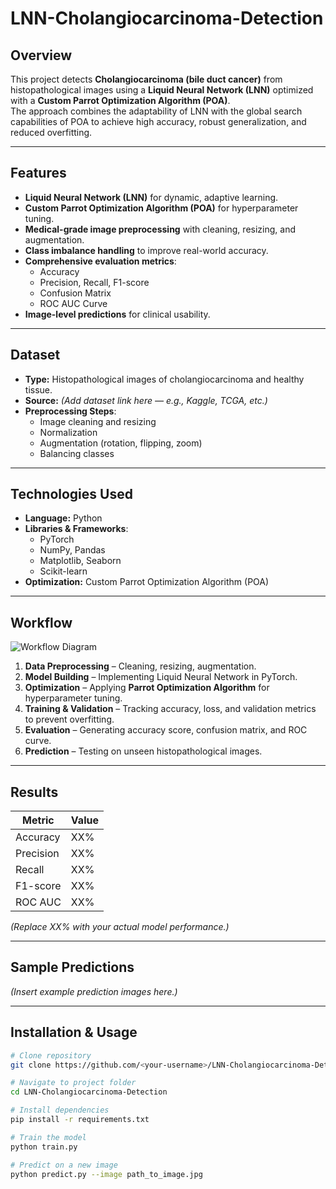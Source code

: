# LNN-Cholangiocarcinoma-Detection

##  Overview
This project detects **Cholangiocarcinoma (bile duct cancer)** from histopathological images using a **Liquid Neural Network (LNN)** optimized with a **Custom Parrot Optimization Algorithm (POA)**.  
The approach combines the adaptability of LNN with the global search capabilities of POA to achieve high accuracy, robust generalization, and reduced overfitting.

---

##  Features
- **Liquid Neural Network (LNN)** for dynamic, adaptive learning.
- **Custom Parrot Optimization Algorithm (POA)** for hyperparameter tuning.
- **Medical-grade image preprocessing** with cleaning, resizing, and augmentation.
- **Class imbalance handling** to improve real-world accuracy.
- **Comprehensive evaluation metrics**:
  - Accuracy
  - Precision, Recall, F1-score
  - Confusion Matrix
  - ROC AUC Curve
- **Image-level predictions** for clinical usability.

---

##  Dataset
- **Type:** Histopathological images of cholangiocarcinoma and healthy tissue.
- **Source:** *(Add dataset link here — e.g., Kaggle, TCGA, etc.)*
- **Preprocessing Steps**:
  - Image cleaning and resizing
  - Normalization
  - Augmentation (rotation, flipping, zoom)
  - Balancing classes

---

##  Technologies Used
- **Language:** Python  
- **Libraries & Frameworks**:
  - PyTorch
  - NumPy, Pandas
  - Matplotlib, Seaborn
  - Scikit-learn
- **Optimization:** Custom Parrot Optimization Algorithm (POA)

---

##  Workflow
![Workflow Diagram](workflow_diagram.png)

1. **Data Preprocessing** – Cleaning, resizing, augmentation.  
2. **Model Building** – Implementing Liquid Neural Network in PyTorch.  
3. **Optimization** – Applying **Parrot Optimization Algorithm** for hyperparameter tuning.  
4. **Training & Validation** – Tracking accuracy, loss, and validation metrics to prevent overfitting.  
5. **Evaluation** – Generating accuracy score, confusion matrix, and ROC curve.  
6. **Prediction** – Testing on unseen histopathological images.

---

##  Results
| Metric        | Value |
|--------------|-------|
| Accuracy     | XX%   |
| Precision    | XX%   |
| Recall       | XX%   |
| F1-score     | XX%   |
| ROC AUC      | XX%   |

*(Replace XX% with your actual model performance.)*

---

##  Sample Predictions
*(Insert example prediction images here.)*

---

##  Installation & Usage
```bash
# Clone repository
git clone https://github.com/<your-username>/LNN-Cholangiocarcinoma-Detection.git

# Navigate to project folder
cd LNN-Cholangiocarcinoma-Detection

# Install dependencies
pip install -r requirements.txt

# Train the model
python train.py

# Predict on a new image
python predict.py --image path_to_image.jpg
